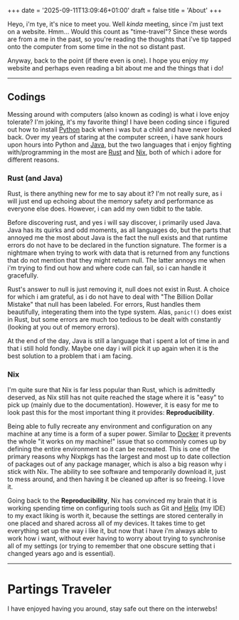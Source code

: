 +++
date = '2025-09-11T13:09:46+01:00'
draft = false
title = 'About'
+++

Heyo, i'm tye, it's nice to meet you. Well _kinda_ meeting, since i'm just text on a website. Hmm... Would this count as "time-travel"? Since these words are from a me in the past, so you're reading the thoughts that i've tip tapped onto the computer from some time in the not so distant past.

Anyway, back to the point (if there even is one). I hope you enjoy my website and perhaps even reading a bit about me and the things that i do!

* * *

Codings
-------

Messing around with computers (also known as coding) is what i love enjoy tolerate? I'm joking, it's my favorite thing! I have been coding since i figured out how to install [Python](https://www.python.org/) back when i was but a child and have never looked back. Over my years of staring at the computer screen, i have sank hours upon hours into Python and [Java](https://dev.java/learn/), but the two languages that i enjoy fighting with/programming in the most are [Rust](https://www.rust-lang.org/) and [Nix](https://nixos.org/), both of which i adore for different reasons.

### Rust (and Java)

Rust, is there anything new for me to say about it? I'm not really sure, as i will just end up echoing about the memory safety and performance as everyone else does. However, i can add my own tidbit to the table.

Before discovering rust, and yes i will say discover, i primarily used Java. Java has its quirks and odd moments, as all languages do, but the parts that annoyed me the most about Java is the fact the null exists and that runtime errors do not have to be declared in the function signature. The former is a nightmare when trying to work with data that is returned from any functions that do not mention that they might return null. The latter annoys me when i'm trying to find out how and where code can fail, so i can handle it gracefully.

Rust's answer to null is just removing it, null does not exist in Rust. A choice for which i am grateful, as i do not have to deal with "The Billion Dollar Mistake" that null has been labeled. For errors, Rust handles them beautifully, integerating them into the type system. Alas, `panic!()` does exist in Rust, but some errors are much too tedious to be dealt with constantly (looking at you out of memory errors).

At the end of the day, Java is still a language that i spent a lot of time in and that i still hold fondly. Maybe one day i will pick it up again when it is the best solution to a problem that i am facing.

### Nix

I'm quite sure that Nix is far less popular than Rust, which is admittedly deserved, as Nix still has not quite reached the stage where it is "easy" to pick up (mainly due to the documentation). However, it is easy for me to look past this for the most important thing it provides: **Reproducibility**.

Being able to fully recreate any environment and configuration on any machine at any time is a form of a super power. Similar to [Docker](https://www.docker.com/) it prevents the whole "it works on my machine!" issue that so commonly comes up by defining the entire environment so it can be recreated. This is one of the primary reasons why Nixpkgs has the largest and most up to date collection of packages out of any package manager, which is also a big reason why i stick with Nix. The ability to see software and temporarily download it, just to mess around, and then having it be cleaned up after is so freeing. I love it.

Going back to the **Reproducibility**, Nix has convinced my brain that it is working spending time on configuring tools such as Git and [Helix](https://helix-editor.com/) (my IDE) to my exact liking is worth it, because the settings are stored centerally in one placed and shared across all of my devices. It takes time to get everything set up the way i like it, but now that i have i'm always able to work how i want, without ever having to worry about trying to synchronise all of my settings (or trying to remember that one obscure setting that i changed years ago and is essential).

* * *

Partings Traveler
=================

I have enjoyed having you around, stay safe out there on the interwebs!
